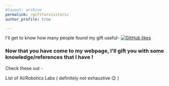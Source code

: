 ```yaml
---
#layout: archive
permalink: /giftforvisitors/
author_profile: true

---
```


<script type="text/javascript" src="//rf.revolvermaps.com/0/0/6.js?i=50tfwkgf7tp&amp;m=2&amp;c=ff007e&amp;cr1=b00c0c&amp;f=times_new_roman&amp;l=1&amp;bv=100&amp;v0=90&amp;rx=0&amp;lx=-20&amp;ly=-20" async="async"></script>

I'll get to know how many people found my gift useful- 
[![GitHub likes](https://img.shields.io/github/issues/detail/reactions/USERNAME/REPO/ISSUE_NUMBER/1)](https://github.com/USERNAME/REPO/issues/ISSUE_NUMBER)


### Now that you have come to my webpage, I'll gift you with some knowledge/references that I have !
Check these out -

List of AI/Robotics Labs ( definitely not exhaustive :wink: )



